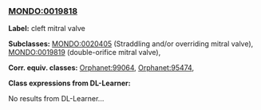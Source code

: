 
### [MONDO:0019818](http://purl.obolibrary.org/obo/MONDO_0019818)
**Label:** cleft mitral valve

**Subclasses:** [MONDO:0020405](http://purl.obolibrary.org/obo/MONDO_0020405) (Straddling and/or overriding mitral valve), [MONDO:0019819](http://purl.obolibrary.org/obo/MONDO_0019819) (double-orifice mitral valve), 

**Corr. equiv. classes:** [Orphanet:99064](http://www.orpha.net/ORDO/Orphanet_99064), [Orphanet:95474](http://www.orpha.net/ORDO/Orphanet_95474), 

**Class expressions from DL-Learner:**

No results from DL-Learner...



